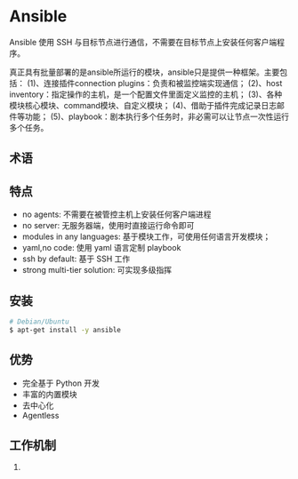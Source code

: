 # Ansible

Ansible 使用 SSH 与目标节点进行通信，不需要在目标节点上安装任何客户端程序。

<!--
Ansible之所以不需要agent，原理在于其将要执行的命令或者脚本通过sftp的方式传到要执行的对象机器，然后通过ssh远程执行，执行之后清理现场将sftp传过去的文件删除，好像一切都没有发生过的一样，这个就是ansible不需要agent的原理。
-->

真正具有批量部署的是ansible所运行的模块，ansible只是提供一种框架。主要包括：
(1)、连接插件connection plugins：负责和被监控端实现通信；
(2)、host inventory：指定操作的主机，是一个配置文件里面定义监控的主机；
(3)、各种模块核心模块、command模块、自定义模块；
(4)、借助于插件完成记录日志邮件等功能；
(5)、playbook：剧本执行多个任务时，非必需可以让节点一次性运行多个任务。

## 术语

## 特点

* no agents: 不需要在被管控主机上安装任何客户端进程
* no server: 无服务器端，使用时直接运行命令即可
* modules in any languages: 基于模块工作，可使用任何语言开发模块；
* yaml,no code: 使用 yaml 语言定制 playbook
* ssh by default: 基于 SSH 工作
* strong multi-tier solution: 可实现多级指挥

## 安装

```bash
# Debian/Ubuntu
$ apt-get install -y ansible
```

## 优势

* 完全基于 Python 开发
* 丰富的内置模块
* 去中心化
* Agentless

## 工作机制

1.